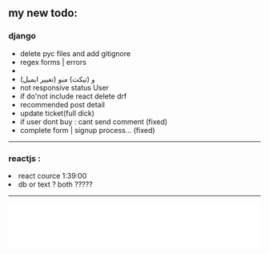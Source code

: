<!-- # 👋 Welcome to spsh -->

<h2>my new todo:</h2>
<h3>django</h3>
<ul>
<li>delete pyc files and add gitignore</li>
<li>regex forms | errors<li>
<li>(تغییر ایمیل) و (تیکت) منو</li>
<li>not responsive status User </li>
<li>if do'not include react delete drf</li>
<li>recommended post detail</li>
<li>update ticket(full dick)</li>
<li>if user dont buy : cant send comment (fixed)</li>
<li>complete form | signup process... (fixed)</li>
</ul>
<hr>

<h3>reactjs :</h3>
<li>react cource 1:39:00</li>
<li>db or text ? both ?????</li>
<hr>
<!-- <h4>my old todo:</h4>
<ul>
    <li>hash url product bought</li>
    <li>show product (reactjs,<b>drf</b>,django)</li>
    <li><a href="https://github.com/muhammadaamir123/-Recommendation-System-Engine-using-Django">recommended project for test معلق</a></li>
    <li>email , change password ... other allauth tamplates style</li>
    <li> signin with google , ( django-userena / django-allauth )</li>
    <li>PAGES  : about us , blog</li>
    <li> help cources chatgpt</li>
    <li>time execute db's</li>
</ul> -->
<!-- <hr> -->

[![spsh banner](./images/logo/logo-no-background.png)](https://opozex.com)
